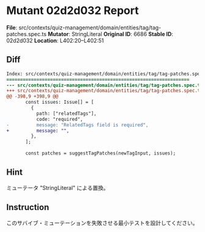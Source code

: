 # Mutant 02d2d032 Report

**File**: src/contexts/quiz-management/domain/entities/tag/tag-patches.spec.ts
**Mutator**: StringLiteral
**Original ID**: 6686
**Stable ID**: 02d2d032
**Location**: L402:20–L402:51

## Diff

```diff
Index: src/contexts/quiz-management/domain/entities/tag/tag-patches.spec.ts
===================================================================
--- src/contexts/quiz-management/domain/entities/tag/tag-patches.spec.ts	original
+++ src/contexts/quiz-management/domain/entities/tag/tag-patches.spec.ts	mutated #6686
@@ -398,9 +398,9 @@
       const issues: Issue[] = [
         {
           path: ["relatedTags"],
           code: "required",
-          message: "RelatedTags field is required",
+          message: "",
         },
       ];
 
       const patches = suggestTagPatches(newTagInput, issues);
```

## Hint

ミューテータ "StringLiteral" による置換。

## Instruction

このサバイブ・ミューテーションを失敗させる最小テストを設計してください。
